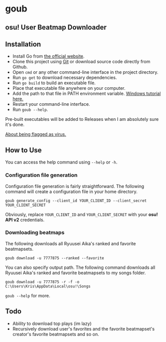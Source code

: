 # goub

## osu! User Beatmap Downloader

## Installation

- Install Go from [the official website](https://go.dev/).
- Clone this project using [Git](https://git-scm.com/) or download source code directly from Github.
- Open `cmd` or any other command-line interface in the project directory.
- Run `go get` to download necessary dependencies.
- Run `go build` to build an executable file.
- Place that executable file anywhere on your computer.
- Add the path to that file in PATH environment
  variable. [Windows tutorial here.](https://stackoverflow.com/questions/44272416/how-to-add-a-folder-to-path-environment-variable-in-windows-10-with-screensho)
- Restart your command-line interface.
- Run `goub --help`.

Pre-built executables will be added to Releases when I am absolutely sure it's done.

[About being flagged as virus.](https://go.dev/doc/faq#virus)

## How to Use

You can access the help command using `--help` or `-h`.

### Configuration file generation

Configuration file generation is fairly straightforward. The following command will create a configuration file in your
home directory.

```console
goub generate_config --client_id YOUR_CLIENT_ID --client_secret YOUR_CLIENT_SECRET
```

Obviously, replace `YOUR_CLIENT_ID` and `YOUR_CLIENT_SECRET` with your **osu! API v2** credentials.

### Downloading beatmaps

The following downloads all Ryuusei Aika's ranked and favorite beatmapsets.

```console
goub download -u 7777875 --ranked --favorite
```

You can also specify output path. The following command downloads all Ryuusei Aika's ranked and favorite beatmapsets to
my songs folder.

```console
goub download -u 7777875 -r -f -o C:\Users\Kris\AppData\Local\osu!\Songs
```

`goub --help` for more.

## Todo

- Ability to download top plays (im lazy)
- Recursively download user's favorites and the favorite beatmapset's creator's favorite beatmapsets and so on.
